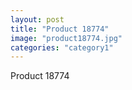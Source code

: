 ```yaml
---
layout: post
title: "Product 18774"
image: "product18774.jpg"
categories: "category1"
---
```

Product 18774
